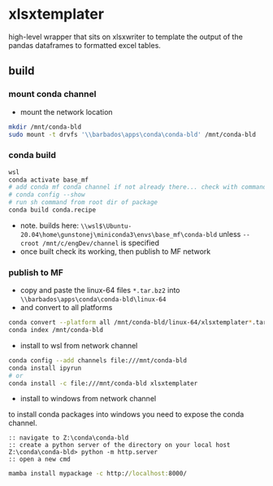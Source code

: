 # xlsxtemplater

high-level wrapper that sits on xlsxwriter to template the output of the pandas dataframes to formatted excel tables.


## build 

### mount conda channel

- mount the network location

```bash
mkdir /mnt/conda-bld
sudo mount -t drvfs '\\barbados\apps\conda\conda-bld' /mnt/conda-bld
```

### conda build

```bash
wsl
conda activate base_mf
# add conda mf conda channel if not already there... check with command below...
# conda config --show
# run sh command from root dir of package
conda build conda.recipe

```

- note. builds here: `\\wsl$\Ubuntu-20.04\home\gunstonej\miniconda3\envs\base_mf\conda-bld` unless `--croot /mnt/c/engDev/channel` is specified
- once built check its working, then publish to MF network

### publish to MF

- copy and paste the linux-64 files `*.tar.bz2` into `\\barbados\apps\conda\conda-bld\linux-64`
- and convert to all platforms

```bash
conda convert --platform all /mnt/conda-bld/linux-64/xlsxtemplater*.tar.bz2
conda index /mnt/conda-bld
```

- install to wsl from network channel

```bash
conda config --add channels file:///mnt/conda-bld
conda install ipyrun
# or 
conda install -c file:///mnt/conda-bld xlsxtemplater
```

- install to windows from network channel

to install conda packages into windows you need to expose the conda channel.

```{cmd}
:: navigate to Z:\conda\conda-bld
:: create a python server of the directory on your local host
Z:\conda\conda-bld> python -m http.server
:: open a new cmd
```

```cmd
mamba install mypackage -c http://localhost:8000/
```
